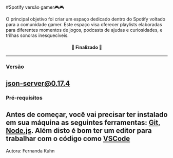 #Spotify versão gamer🎮🎮
<br>
<p>O principal objetivo foi criar um espaço dedicado dentro do Spotify voltado para a comunidade gamer. Este espaço visa oferecer playlists elaboradas para diferentes momentos de jogos, podcasts de ajudas e curiosidades, e trilhas sonoras inesquecíveis.</p>
<h4 align="center"> 
	🚧  Finalizado 🚧
</h4>


--------------------------------------------------------------------------------------------------------
### Versão 
json-server@0.17.4
--------------------------------------------------------------------------------------------------------
### Pré-requisitos

Antes de começar, você vai precisar ter instalado em sua máquina as seguintes ferramentas:
[Git](https://git-scm.com), [Node.js](https://nodejs.org/en/).
Além disto é bom ter um editor para trabalhar com o código como [VSCode](https://code.visualstudio.com/)
---------------------------------------------------------------------------------------------------------

Autora:
Fernanda Kuhn 

